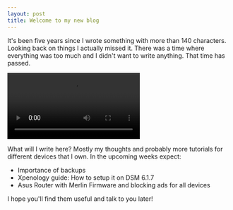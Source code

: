 ```yaml
---
layout: post
title: Welcome to my new blog
---
```


It's been five years since I wrote something with more than 140 characters. Looking back on things I actually missed it. There was a time where everything was too much and I didn't want to write anything. That time has passed.

![magical](https://media.giphy.com/media/3oKIPigojqlXxyAVck/source.mp4)

What will I write here? Mostly my thoughts and probably more tutorials for different devices that I own. In the upcoming weeks expect:

- Importance of backups
- Xpenology guide: How to setup it on DSM 6.1.7
- Asus Router with Merlin Firmware and blocking ads for all devices

I hope you'll find them useful and talk to you later!
